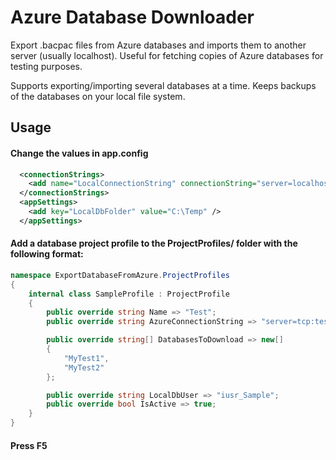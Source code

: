 # Azure Database Downloader

Export .bacpac files from Azure databases and imports them to another server (usually localhost). Useful for fetching copies of Azure databases for testing purposes.

Supports exporting/importing several databases at a time. Keeps backups of the databases on your local file system.

## Usage

#### Change the values in app.config

```xml
  <connectionStrings>
    <add name="LocalConnectionString" connectionString="server=localhost;database=master;trusted_connection=true;"/>
  </connectionStrings>
  <appSettings>
    <add key="LocalDbFolder" value="C:\Temp" />
  </appSettings>
```

#### Add a database project profile to the ProjectProfiles/ folder with the following format:

```csharp
namespace ExportDatabaseFromAzure.ProjectProfiles
{
    internal class SampleProfile : ProjectProfile
    {
        public override string Name => "Test";
        public override string AzureConnectionString => "server=tcp:test.database.windows.net,1433;uid=user_id;pwd=your_password;";

        public override string[] DatabasesToDownload => new[]
        {
            "MyTest1",
            "MyTest2"
        };

        public override string LocalDbUser => "iusr_Sample";
        public override bool IsActive => true;
    }
}
```

#### Press F5
